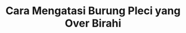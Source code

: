 ---
layout: post
title: "Cara Mengatasi Burung Pleci yang Over Birahi"
categories: [Tips Burung]
---